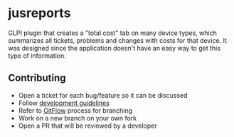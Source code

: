 # jusreports

GLPI plugin that creates a "total cost" tab on many device types, which summarizes all tickets, problems and changes with costs for that device. It was designed since the application doesn't have an easy way to get this type of information. 

## Contributing

* Open a ticket for each bug/feature so it can be discussed
* Follow [development guidelines](http://glpi-developer-documentation.readthedocs.io/en/latest/plugins/index.html)
* Refer to [GitFlow](http://git-flow.readthedocs.io/) process for branching
* Work on a new branch on your own fork
* Open a PR that will be reviewed by a developer
